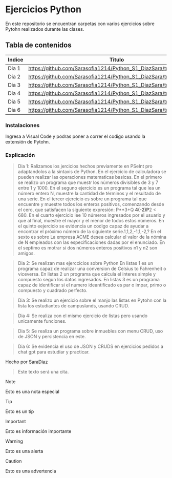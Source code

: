 # Ejercicios Python
En este repositorio se encuentran carpetas con varios ejercicios sobre Pytohn realizados durante las clases.

## Tabla de contenidos
| Indice | Titulo  |
|--|--|
| Dia 1 |  https://github.com/Sarasofia1214/Python_S1_DiazSara/tree/master/Dia1 |
| Dia 2 |  https://github.com/Sarasofia1214/Python_S1_DiazSara/tree/master/Dia2 |
| Dia 3 |  https://github.com/Sarasofia1214/Python_S1_DiazSara/tree/master/Dia3 |
| Dia 4 |  https://github.com/Sarasofia1214/Python_S1_DiazSara/tree/master/Dia4 | 
| Dia 5 |  https://github.com/Sarasofia1214/Python_S1_DiazSara/tree/master/Dia5 |
| Dia 6 |  https://github.com/Sarasofia1214/Python_S1_DiazSara/tree/master/Dia6 |

### Instalaciones 
Ingresa a Visual Code y podras poner a correr el codigo usando la extensión de Pytohn.

### Explicación
>Dia 1: Ralizamos los jercicios hechos previamente en PSeInt pro adaptandolos a la sintaxis de Python.
En el ejercicio de calculadora se pueden realizar las operaciones matematicas basicas.
En el primero se realizo un programa que muestr los números divisibles de 3 y 7 entre 1 y 1000.
En el seguno ejercicio es un programa tal que lea un número entero N, muestre la cantidad de términos y el resultado
de una serie.
En el tercer ejercicio es sobre un programa tal que encuentre y muestre todos los enteros positivos, comenzando desde el
cero, que satisfacen la siguiente expresión:  P**3+Q **4(-2)P**2 < 680.
En el cuarto ejercicio lee 10 números ingresados por el usuario y que al final, muestre el mayor
y el menor de todos estos números.
En el quinto eejercicio se evidencia un codigo capaz de ayudar a encontrar el próximo número de la siguiente serie.1,1,2,-1,1,-2,?
En el sexto es sobre La empresa ACME desea calcular el valor de la nómina de N empleados con las especificaciones dadas por el enunciado.
En el septimo es motrar si dos números enteros positivos n1 y n2 son amigos.

>Dia 2: Se realizan mas ejerccicios sobre Python
En listas 1 es un programa capaz de realizar una conversion de Celsius to Fahrenheit o viceversa.
En listas 2 un programa que calcula el interes simple y compuesto segun los datos ingresados.
En listas 3 es un programa capaz de identificar si el numero ideantificado es par o impar, primo o compuesto y cuadrado perfecto.

>Dia 3: Se realizo un ejercicio sobre el manjo  las listas en Pytohn con la lista  los estudiantes de campuslands, usando CRUD.

>Dia 4: Se realiza con el mismo ejercicio de listas pero usando unicamente funciones.

>Dia 5: Se realiza un programa sobre inmuebles con menu CRUD, uso de JSON y persistencia en este.

>Dia 6: Se evidencia el uso de JSON y CRUDS en ejercicios pedidos a chat gpt para estudiar y practicar.


Hecho por [SaraDiaz](https://github.com/Sarasofia1214)

>Este texto será una cita.

> [!NOTE]
>Esto es una nota especial

> [!TIP]
> Esto es un tip

> [!IMPORTANT]  
> Esto es información importante

> [!WARNING]  
> Esto es una alerta

> [!CAUTION]
> Esto es una advertencia
